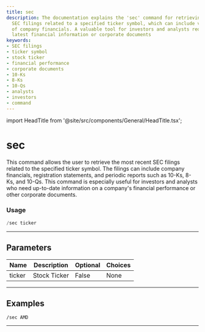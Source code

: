 ```yaml
---
title: sec
description: The documentation explains the 'sec' command for retrieving the latest
  SEC filings related to a specified ticker symbol, which can include various types
  of company financials. A valuable tool for investors and analysts requiring the
  latest financial information or corporate documents
keywords:
- SEC filings
- ticker symbol
- stock ticker
- financial performance
- corporate documents
- 10-Ks
- 8-Ks
- 10-Qs
- analysts
- investors
- command
---
```


import HeadTitle from '@site/src/components/General/HeadTitle.tsx';

<HeadTitle title="sec - Duediligence - Telegram - Reference | OpenBB Bot Docs" />

# sec

This command allows the user to retrieve the most recent SEC filings related to the specified ticker symbol. The filings can include company financials, registration statements, and periodic reports such as 10-Ks, 8-Ks, and 10-Qs. This command is especially useful for investors and analysts who need up-to-date information on a company's financial performance or other corporate documents.

### Usage

```python wordwrap
/sec ticker
```

---

## Parameters

| Name | Description | Optional | Choices |
| ---- | ----------- | -------- | ------- |
| ticker | Stock Ticker | False | None |


---

## Examples

```
/sec AMD
```
---
